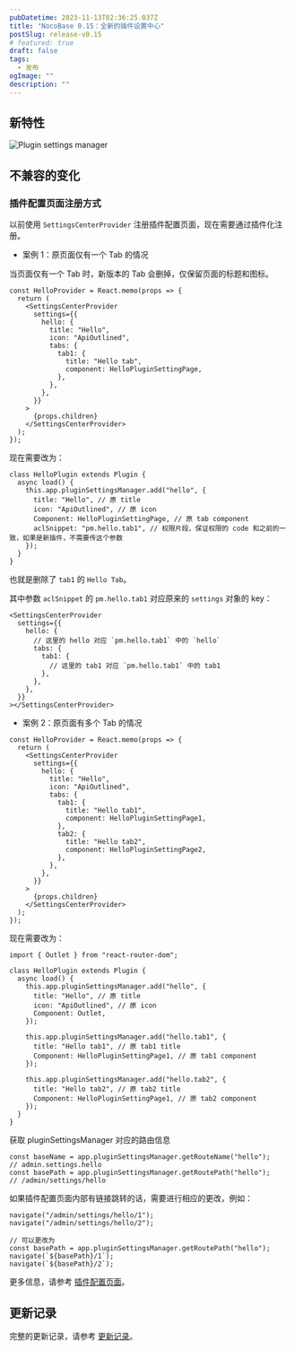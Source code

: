 ```yaml
---
pubDatetime: 2023-11-13T02:36:25.037Z
title: "NocoBase 0.15：全新的插件设置中心"
postSlug: release-v0.15
# featured: true
draft: false
tags:
  - 发布
ogImage: ""
description: ""
---
```


## 新特性

![Plugin settings manager](/content-static/psm.png)

## 不兼容的变化

### 插件配置页面注册方式

以前使用 `SettingsCenterProvider` 注册插件配置页面，现在需要通过插件化注册。

- 案例 1：原页面仅有一个 Tab 的情况

当页面仅有一个 Tab 时，新版本的 Tab 会删掉，仅保留页面的标题和图标。

```tsx
const HelloProvider = React.memo(props => {
  return (
    <SettingsCenterProvider
      settings={{
        hello: {
          title: "Hello",
          icon: "ApiOutlined",
          tabs: {
            tab1: {
              title: "Hello tab",
              component: HelloPluginSettingPage,
            },
          },
        },
      }}
    >
      {props.children}
    </SettingsCenterProvider>
  );
});
```

现在需要改为：

```tsx
class HelloPlugin extends Plugin {
  async load() {
    this.app.pluginSettingsManager.add("hello", {
      title: "Hello", // 原 title
      icon: "ApiOutlined", // 原 icon
      Component: HelloPluginSettingPage, // 原 tab component
      aclSnippet: "pm.hello.tab1", // 权限片段，保证权限的 code 和之前的一致，如果是新插件，不需要传这个参数
    });
  }
}
```

也就是删除了 `tab1` 的 `Hello Tab`。

其中参数 `aclSnippet` 的 `pm.hello.tab1` 对应原来的 `settings` 对象的 key：

```tsx
<SettingsCenterProvider
  settings={{
    hello: {
      // 这里的 hello 对应 `pm.hello.tab1` 中的 `hello`
      tabs: {
        tab1: {
          // 这里的 tab1 对应 `pm.hello.tab1` 中的 tab1
        },
      },
    },
  }}
></SettingsCenterProvider>
```

- 案例 2：原页面有多个 Tab 的情况

```tsx
const HelloProvider = React.memo(props => {
  return (
    <SettingsCenterProvider
      settings={{
        hello: {
          title: "Hello",
          icon: "ApiOutlined",
          tabs: {
            tab1: {
              title: "Hello tab1",
              component: HelloPluginSettingPage1,
            },
            tab2: {
              title: "Hello tab2",
              component: HelloPluginSettingPage2,
            },
          },
        },
      }}
    >
      {props.children}
    </SettingsCenterProvider>
  );
});
```

现在需要改为：

```tsx
import { Outlet } from "react-router-dom";

class HelloPlugin extends Plugin {
  async load() {
    this.app.pluginSettingsManager.add("hello", {
      title: "Hello", // 原 title
      icon: "ApiOutlined", // 原 icon
      Component: Outlet,
    });

    this.app.pluginSettingsManager.add("hello.tab1", {
      title: "Hello tab1", // 原 tab1 title
      Component: HelloPluginSettingPage1, // 原 tab1 component
    });

    this.app.pluginSettingsManager.add("hello.tab2", {
      title: "Hello tab2", // 原 tab2 title
      Component: HelloPluginSettingPage1, // 原 tab2 component
    });
  }
}
```

获取 pluginSettingsManager 对应的路由信息

```tsx
const baseName = app.pluginSettingsManager.getRouteName("hello");
// admin.settings.hello
const basePath = app.pluginSettingsManager.getRoutePath("hello");
// /admin/settings/hello
```

如果插件配置页面内部有链接跳转的话，需要进行相应的更改，例如：

```tsx
navigate("/admin/settings/hello/1");
navigate("/admin/settings/hello/2");

// 可以更改为
const basePath = app.pluginSettingsManager.getRoutePath("hello");
navigate(`${basePath}/1`);
navigate(`${basePath}/2`);
```

更多信息，请参考 [插件配置页面](https://docs-cn.nocobase.com/development/client/plugin-settings)。

## 更新记录
完整的更新记录，请参考 [更新记录](https://github.com/nocobase/nocobase/blob/main/CHANGELOG.md)。
